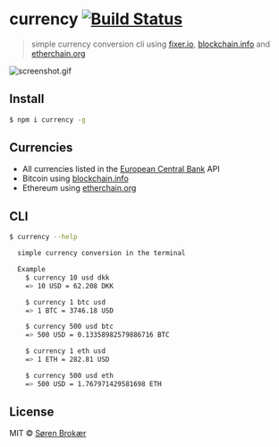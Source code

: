 # currency [![Build Status](http://img.shields.io/travis/srn/currency.svg?style=flat-square)](https://travis-ci.org/srn/currency)

> simple currency conversion cli using [fixer.io](http://fixer.io), [blockchain.info](https://blockchain.info) and [etherchain.org](https://etherchain.org)

![screenshot.gif](screenshot.gif)

## Install

```sh
$ npm i currency -g
```

## Currencies

- All currencies listed in the [European Central Bank](https://www.ecb.europa.eu/stats/policy_and_exchange_rates/euro_reference_exchange_rates/html/index.en.html) API
- Bitcoin using [blockchain.info](https://blockchain.info)
- Ethereum using [etherchain.org](https://etherchain.org)

## CLI

```sh
$ currency --help

  simple currency conversion in the terminal

  Example
    $ currency 10 usd dkk
    => 10 USD = 62.208 DKK

    $ currency 1 btc usd
    => 1 BTC = 3746.18 USD

    $ currency 500 usd btc
    => 500 USD = 0.13358982579886716 BTC

    $ currency 1 eth usd
    => 1 ETH = 282.81 USD

    $ currency 500 usd eth
    => 500 USD = 1.767971429581698 ETH
```

## License

MIT © [Søren Brokær](http://srn.io)